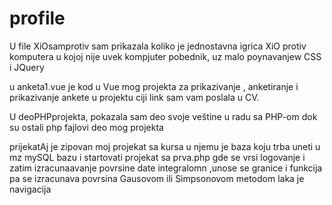 # profile
U file XiOsamprotiv sam prikazala koliko je 
jednostavna igrica XiO protiv komputera u kojoj nije uvek kompjuter pobednik, uz malo poynavanjew CSS i JQuery

u anketa1.vue je kod u Vue mog projekta za prikazivanje , anketiranje i prikazivanje ankete u projektu ciji link sam vam poslala u CV.

U deoPHPprojekta, pokazala sam deo svoje veštine u radu sa PHP-om dok su ostali php fajlovi deo mog projekta 

prijekatAj je zipovan moj projekat sa kursa u njemu je baza koju trba uneti u mz mySQL bazu i startovati projekat sa prva.php gde se vrsi logovanje i zatim izracunaavanje povrsine date integralomn ,unose se granice i funkcija pa se izracunava povrsina Gausovom ili Simpsonovom metodom
laka je navigacija
